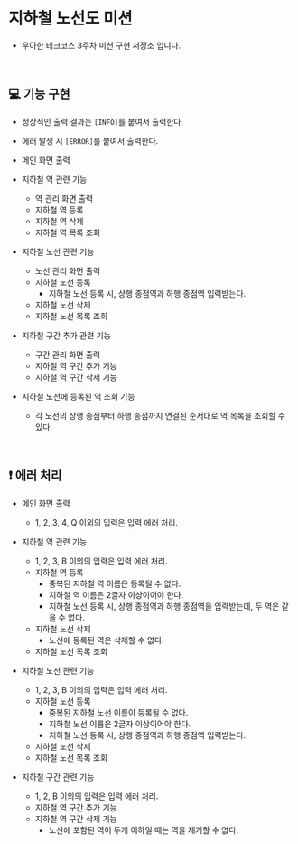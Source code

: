 # 지하철 노선도 미션

- 우아한 테크코스 3주차 미션 구현 저장소 입니다.

<br>

## :computer: 기능 구현

- 정상적인 출력 결과는 ```[INFO]```를 붙여서 출력한다.
- 에러 발생 시 ```[ERROR]```를 붙여서 출력한다.

- 메인 화면 출력

- 지하철 역 관련 기능
  - 역 관리 화면 출력
  - 지하철 역 등록
  - 지하철 역 삭제
  - 지하철 역 목록 조회
    
- 지하철 노선 관련 기능
  - 노선 관리 화면 출력
  - 지하철 노선 등록
    - 지하철 노선 등록 시, 상행 종점역과 하행 종점역 입력받는다.
  - 지하철 노선 삭제
  - 지하철 노선 목록 조회 
    
- 지하철 구간 추가 관련 기능
  - 구간 관리 화면 출력
  - 지하철 역 구간 추가 기능
  - 지하철 역 구간 삭제 기능
    
- 지하철 노선에 등록된 역 조회 기능
  - 각 노선의 상행 종점부터 하행 종점까지 연결된 순서대로 역 목록을 조회할 수 있다.
  
<br>

## :exclamation: 에러 처리

- 메인 화면 출력
  - 1, 2, 3, 4, Q 이외의 입력은 입력 에러 처리.

- 지하철 역 관련 기능
  - 1, 2, 3, B 이외의 입력은 입력 에러 처리.
  - 지하철 역 등록
    - 중복된 지하철 역 이름은 등록될 수 없다.
    - 지하철 역 이름은 2글자 이상이어야 한다.
    - 지하철 노선 등록 시, 상행 종점역과 하행 종점역을 입력받는데, 두 역은 같을 수 없다.  
  - 지하철 노선 삭제
    - 노선에 등록된 역은 삭제할 수 없다.
  - 지하철 노선 목록 조회  
    
- 지하철 노선 관련 기능
  - 1, 2, 3, B 이외의 입력은 입력 에러 처리.
  - 지하철 노선 등록
    - 중복된 지하철 노선 이름이 등록될 수 없다.
    - 지하철 노선 이름은 2글자 이상이어야 한다.
    - 지하철 노선 등록 시, 상행 종점역과 하행 종점역 입력받는다.
  - 지하철 노선 삭제
  - 지하철 노선 목록 조회

- 지하철 구간 관련 기능 
  - 1, 2, B 이외의 입력은 입력 에러 처리.
  - 지하철 역 구간 추가 기능
  - 지하철 역 구간 삭제 기능  
    - 노선에 포함된 역이 두개 이하일 때는 역을 제거할 수 없다.
    
    